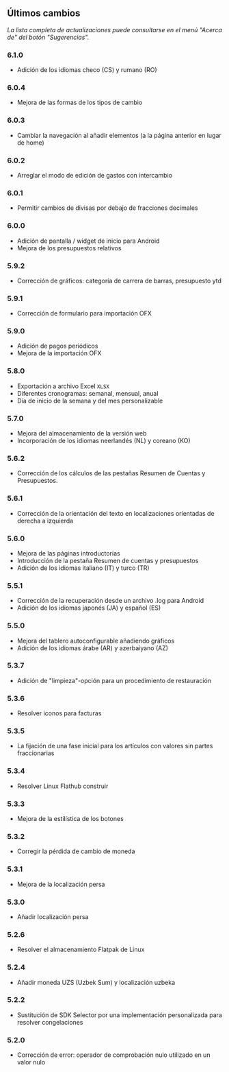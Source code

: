 ## Últimos cambios

_La lista completa de actualizaciones puede consultarse en el menú "Acerca de" del botón "Sugerencias"._

### 6.1.0
- Adición de los idiomas checo (CS) y rumano (RO)

### 6.0.4
- Mejora de las formas de los tipos de cambio

### 6.0.3
- Cambiar la navegación al añadir elementos (a la página anterior en lugar de home) 

### 6.0.2
- Arreglar el modo de edición de gastos con intercambio

### 6.0.1
- Permitir cambios de divisas por debajo de fracciones decimales

### 6.0.0
- Adición de pantalla / widget de inicio para Android
- Mejora de los presupuestos relativos

### 5.9.2
- Corrección de gráficos: categoría de carrera de barras, presupuesto ytd

### 5.9.1
- Corrección de formulario para importación OFX

### 5.9.0
- Adición de pagos periódicos
- Mejora de la importación OFX

### 5.8.0
- Exportación a archivo Excel `XLSX`
- Diferentes cronogramas: semanal, mensual, anual
- Día de inicio de la semana y del mes personalizable

### 5.7.0
- Mejora del almacenamiento de la versión web
- Incorporación de los idiomas neerlandés (NL) y coreano (KO)

### 5.6.2
- Corrección de los cálculos de las pestañas Resumen de Cuentas y Presupuestos.

### 5.6.1
- Corrección de la orientación del texto en localizaciones orientadas de derecha a izquierda 

### 5.6.0
- Mejora de las páginas introductorias
- Introducción de la pestaña Resumen de cuentas y presupuestos
- Adición de los idiomas italiano (IT) y turco (TR)

### 5.5.1
- Corrección de la recuperación desde un archivo .log para Android
- Adición de los idiomas japonés (JA) y español (ES) 

### 5.5.0
- Mejora del tablero autoconfigurable añadiendo gráficos
- Adición de los idiomas árabe (AR) y azerbaiyano (AZ)

### 5.3.7
- Adición de "limpieza"-opción para un procedimiento de restauración  

### 5.3.6
- Resolver iconos para facturas

### 5.3.5
- La fijación de una fase inicial para los artículos con valores sin partes fraccionarias

### 5.3.4
- Resolver Linux Flathub construir

### 5.3.3
- Mejora de la estilística de los botones

### 5.3.2
- Corregir la pérdida de cambio de moneda

### 5.3.1
- Mejora de la localización persa

### 5.3.0
- Añadir localización persa

### 5.2.6
- Resolver el almacenamiento Flatpak de Linux

### 5.2.4
- Añadir moneda UZS (Uzbek Sum) y localización uzbeka

### 5.2.2
- Sustitución de SDK Selector por una implementación personalizada para resolver congelaciones

### 5.2.0
- Corrección de error: operador de comprobación nulo utilizado en un valor nulo
